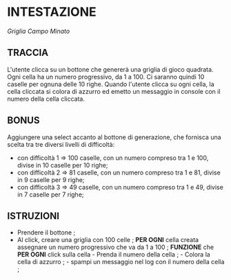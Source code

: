 # INTESTAZIONE

_Griglia Campo Minato_

## TRACCIA

L'utente clicca su un bottone che genererà una griglia di gioco quadrata.
Ogni cella ha un numero progressivo, da 1 a 100.
Ci saranno quindi 10 caselle per ognuna delle 10 righe.
Quando l'utente clicca su ogni cella, la cella cliccata si colora di azzurro ed emetto un messaggio in console con il numero della cella cliccata.

## BONUS

Aggiungere una select accanto al bottone di generazione, che fornisca una scelta tra tre diversi livelli di difficoltà:

- con difficoltà 1 => 100 caselle, con un numero compreso tra 1 e 100, divise in 10 caselle per 10 righe;
- con difficoltà 2 => 81 caselle, con un numero compreso tra 1 e 81, divise in 9 caselle per 9 righe;
- con difficoltà 3 => 49 caselle, con un numero compreso tra 1 e 49, divise in 7 caselle per 7 righe;

## ISTRUZIONI

- Prendere il bottone ;
- Al click, creare una griglia con 100 celle ;
  **PER OGNI** cella creata assegnare un numero progressivo che va da 1 a 100 ;
  **FUNZIONE** che **PER OGNI** click sulla cella - Prenda il numero della cella ; - Colora la cella di azzurro ; - spampi un messaggio nel log con il numero della cella ;
